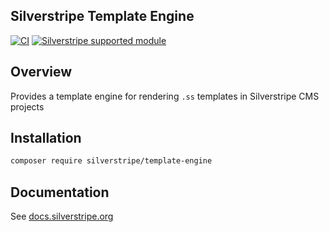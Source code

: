 ## Silverstripe Template Engine

[![CI](https://github.com/silverstripe/silverstripe-template-engine/actions/workflows/ci.yml/badge.svg)](https://github.com/silverstripe/silverstripe-template-engine/actions/workflows/ci.yml)
[![Silverstripe supported module](https://img.shields.io/badge/silverstripe-supported-0071C4.svg)](https://www.silverstripe.org/software/addons/silverstripe-commercially-supported-module-list/)

## Overview

Provides a template engine for rendering `.ss` templates in Silverstripe CMS projects

## Installation

```sh
composer require silverstripe/template-engine
```

## Documentation

See [docs.silverstripe.org](https://docs.silverstripe.org/en/developer_guides/templates/)
